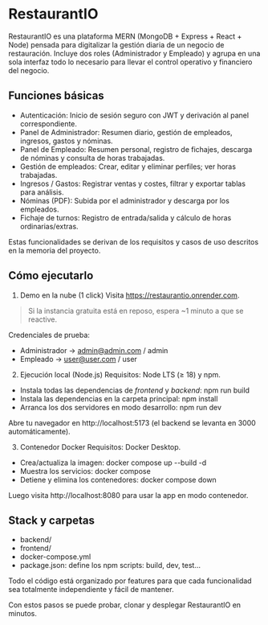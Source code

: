 # RestaurantIO
RestaurantIO es una plataforma MERN (MongoDB + Express + React + Node) pensada para digitalizar la gestión diaria de un negocio de restauración.
Incluye dos roles (Administrador y Empleado) y agrupa en una sola interfaz todo lo necesario para llevar el control operativo y financiero del negocio.

## Funciones básicas
* Autenticación: Inicio de sesión seguro con JWT y derivación al panel correspondiente.
* Panel de Administrador: Resumen diario, gestión de empleados, ingresos, gastos y nóminas.
* Panel de Empleado: Resumen personal, registro de fichajes, descarga de nóminas y consulta de horas trabajadas.
* Gestión de empleados: Crear, editar y eliminar perfiles; ver horas trabajadas.
* Ingresos / Gastos: Registrar ventas y costes, filtrar y exportar tablas para análisis.
* Nóminas (PDF): Subida por el administrador y descarga por los empleados.
* Fichaje de turnos: Registro de entrada/salida y cálculo de horas ordinarias/extras.

Estas funcionalidades se derivan de los requisitos y casos de uso descritos en la memoria del proyecto.

## Cómo ejecutarlo
1. Demo en la nube (1 click)
Visita https://restaurantio.onrender.com.

> Si la instancia gratuita está en reposo, espera ~1 minuto a que se reactive.

Credenciales de prueba:
- Administrador -> admin@admin.com / admin
- Empleado -> user@user.com / user

2. Ejecución local (Node.js)
Requisitos: Node LTS (≥ 18) y npm.

- Instala todas las dependencias de *frontend* y *backend*: npm run build
- Instala las dependencias en la carpeta principal: npm install
- Arranca los dos servidores en modo desarrollo: npm run dev

Abre tu navegador en http://localhost:5173 (el backend se levanta en 3000 automáticamente). 


3. Contenedor Docker
Requisitos: Docker Desktop.

- Crea/actualiza la imagen: docker compose up --build -d  
- Muestra los servicios: docker compose 
- Detiene y elimina los contenedores: docker compose down

Luego visita http://localhost:8080 para usar la app en modo contenedor. 


## Stack y carpetas
- backend/  
- frontend/
- docker-compose.yml
- package.json: define los npm scripts: build, dev, test…

Todo el código está organizado por features para que cada funcionalidad sea totalmente independiente y fácil de mantener. 

Con estos pasos se puede probar, clonar y desplegar RestaurantIO en minutos.
